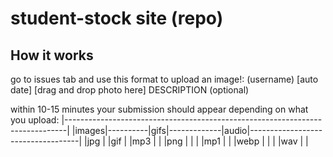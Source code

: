 # student-stock site (repo)



## How it works

go to issues tab and use this format to upload an image!:
(username) [auto date]
[drag and drop photo here]
DESCRIPTION (optional)


within 10-15 minutes your submission should appear depending on what you upload:
|------------------------------------------------------------------------------|
|images|----------|gifs|-------------|audio|-----------------------------------|
|jpg   |          |gif |             |mp3  |                                   |
|png   |          |    |             |mp1  |                                   |
|webp  |          |    |             |wav  |                                   |


